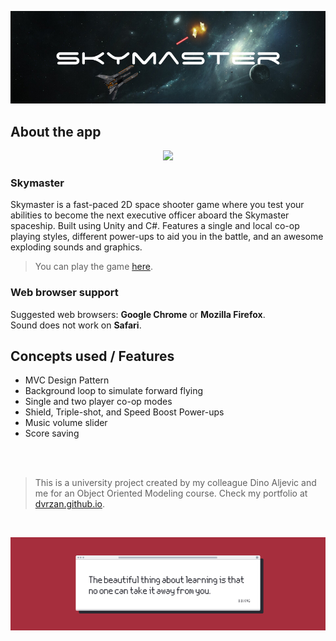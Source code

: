 ![Front Banner](Documentation/FrontBanner.png)

## About the app

<p align="center">
  <img src="Documentation/skymaster-preview-game.gif">
</p>

### Skymaster

Skymaster is a fast-paced 2D space shooter game where you test your abilities to become the next executive officer aboard the Skymaster spaceship. Built using Unity and C#. Features a single and local co-op playing styles, different power-ups to aid you in the battle, and an awesome exploding sounds and graphics.

>You can play the game [here](https://dvrzan.github.io/skymaster/index.html).


### Web browser support

Suggested web browsers: **Google Chrome** or **Mozilla Firefox**.
 <br />
 Sound does not work on **Safari**.


## Concepts used / Features

* MVC Design Pattern
* Background loop to simulate forward flying
* Single and two player co-op modes
* Shield, Triple-shot, and Speed Boost Power-ups
* Music volume slider
* Score saving

 <br />
 <br />

>This is a university project created by my colleague Dino Aljevic and me for an Object Oriented Modeling course. Check my portfolio at [dvrzan.github.io](https://dvrzan.github.io).

 <br />

![End Banner](Documentation/EndBanner.png)
